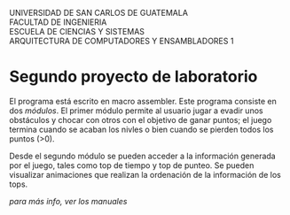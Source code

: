 UNIVERSIDAD DE SAN CARLOS DE GUATEMALA <br> 
FACULTAD DE INGENIERIA <br>
ESCUELA DE CIENCIAS Y SISTEMAS <br>
ARQUITECTURA DE COMPUTADORES Y ENSAMBLADORES 1 <br>

# Segundo proyecto de laboratorio

El programa está escrito en macro assembler. Este programa consiste en dos _módulos_. El primer módulo permite al usuario jugar a evadir unos obstáculos y chocar con otros con el objetivo de ganar puntos; el juego termina cuando se acaban los nivles o bien cuando se pierden todos los puntos (>0).

Desde el segundo módulo se pueden acceder a la información generada por el juego, tales como top de tiempo y top de punteo. Se pueden visualizar animaciones que realizan la ordenación de la información de los tops.

_para más info, ver los manuales_
